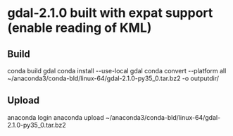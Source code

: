 # gdal-2.1.0 built with expat support (enable reading of KML)

## Build
conda build gdal
conda install --use-local gdal
conda convert --platform all ~/anaconda3/conda-bld/linux-64/gdal-2.1.0-py35_0.tar.bz2 -o outputdir/

## Upload
anaconda login
anaconda upload ~/anaconda3/conda-bld/linux-64/gdal-2.1.0-py35_0.tar.bz2
